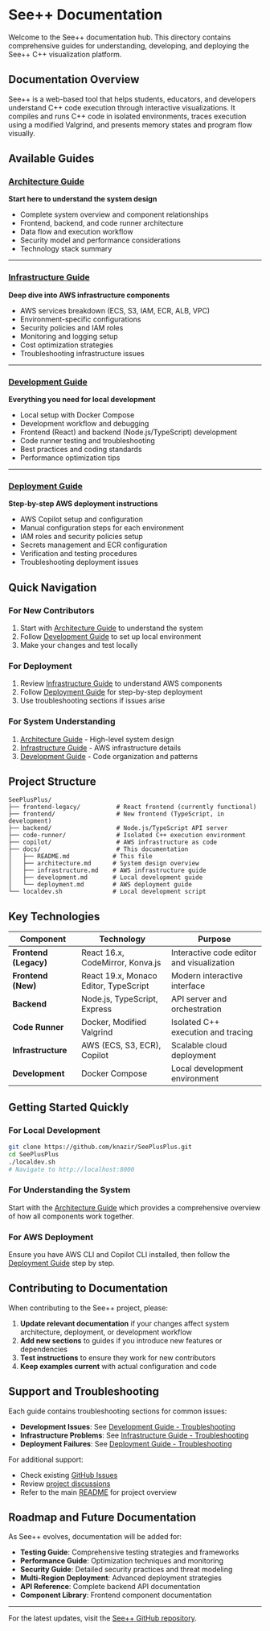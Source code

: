 # See++ Documentation

Welcome to the See++ documentation hub. This directory contains comprehensive guides for understanding, developing, and deploying the See++ C++ visualization platform.

## Documentation Overview

See++ is a web-based tool that helps students, educators, and developers understand C++ code execution through interactive visualizations. It compiles and runs C++ code in isolated environments, traces execution using a modified Valgrind, and presents memory states and program flow visually.

## Available Guides

### [Architecture Guide](./architecture.md)
**Start here to understand the system design**

- Complete system overview and component relationships
- Frontend, backend, and code runner architecture
- Data flow and execution workflow
- Security model and performance considerations
- Technology stack summary

---

### [Infrastructure Guide](./infrastructure.md)
**Deep dive into AWS infrastructure components**

- AWS services breakdown (ECS, S3, IAM, ECR, ALB, VPC)
- Environment-specific configurations
- Security policies and IAM roles
- Monitoring and logging setup
- Cost optimization strategies
- Troubleshooting infrastructure issues

---

### [Development Guide](./development.md)
**Everything you need for local development**

- Local setup with Docker Compose
- Development workflow and debugging
- Frontend (React) and backend (Node.js/TypeScript) development
- Code runner testing and troubleshooting
- Best practices and coding standards
- Performance optimization tips

---

### [Deployment Guide](./deployment.md)
**Step-by-step AWS deployment instructions**

- AWS Copilot setup and configuration
- Manual configuration steps for each environment
- IAM roles and security policies setup
- Secrets management and ECR configuration
- Verification and testing procedures
- Troubleshooting deployment issues

## Quick Navigation

### For New Contributors
1. Start with [Architecture Guide](./architecture.md) to understand the system
2. Follow [Development Guide](./development.md) to set up local environment
3. Make your changes and test locally

### For Deployment
1. Review [Infrastructure Guide](./infrastructure.md) to understand AWS components
2. Follow [Deployment Guide](./deployment.md) for step-by-step deployment
3. Use troubleshooting sections if issues arise

### For System Understanding
1. [Architecture Guide](./architecture.md) - High-level system design
2. [Infrastructure Guide](./infrastructure.md) - AWS infrastructure details
3. [Development Guide](./development.md) - Code organization and patterns

## Project Structure

```
SeePlusPlus/
├── frontend-legacy/          # React frontend (currently functional)
├── frontend/                 # New frontend (TypeScript, in development)
├── backend/                  # Node.js/TypeScript API server
├── code-runner/              # Isolated C++ execution environment
├── copilot/                  # AWS infrastructure as code
├── docs/                     # This documentation
│   ├── README.md            # This file
│   ├── architecture.md      # System design overview
│   ├── infrastructure.md    # AWS infrastructure guide
│   ├── development.md       # Local development guide
│   └── deployment.md        # AWS deployment guide
└── localdev.sh              # Local development script
```

## Key Technologies

| Component | Technology | Purpose |
|-----------|------------|---------|
| **Frontend (Legacy)** | React 16.x, CodeMirror, Konva.js | Interactive code editor and visualization |
| **Frontend (New)** | React 19.x, Monaco Editor, TypeScript | Modern interactive interface |
| **Backend** | Node.js, TypeScript, Express | API server and orchestration |
| **Code Runner** | Docker, Modified Valgrind | Isolated C++ execution and tracing |
| **Infrastructure** | AWS (ECS, S3, ECR), Copilot | Scalable cloud deployment |
| **Development** | Docker Compose | Local development environment |

## Getting Started Quickly

### For Local Development
```bash
git clone https://github.com/knazir/SeePlusPlus.git
cd SeePlusPlus
./localdev.sh
# Navigate to http://localhost:8000
```

### For Understanding the System
Start with the [Architecture Guide](./architecture.md) which provides a comprehensive overview of how all components work together.

### For AWS Deployment
Ensure you have AWS CLI and Copilot CLI installed, then follow the [Deployment Guide](./deployment.md) step by step.

## Contributing to Documentation

When contributing to the See++ project, please:

1. **Update relevant documentation** if your changes affect system architecture, deployment, or development workflow
2. **Add new sections** to guides if you introduce new features or dependencies
3. **Test instructions** to ensure they work for new contributors
4. **Keep examples current** with actual configuration and code

## Support and Troubleshooting

Each guide contains troubleshooting sections for common issues:

- **Development Issues**: See [Development Guide - Troubleshooting](./development.md#troubleshooting)
- **Infrastructure Problems**: See [Infrastructure Guide - Troubleshooting](./infrastructure.md#troubleshooting)
- **Deployment Failures**: See [Deployment Guide - Troubleshooting](./deployment.md#troubleshooting)

For additional support:
- Check existing [GitHub Issues](https://github.com/knazir/SeePlusPlus/issues)
- Review [project discussions](https://github.com/knazir/SeePlusPlus/discussions)
- Refer to the main [README](../README.md) for project overview

## Roadmap and Future Documentation

As See++ evolves, documentation will be added for:

- **Testing Guide**: Comprehensive testing strategies and frameworks
- **Performance Guide**: Optimization techniques and monitoring
- **Security Guide**: Detailed security practices and threat modeling
- **Multi-Region Deployment**: Advanced deployment strategies
- **API Reference**: Complete backend API documentation
- **Component Library**: Frontend component documentation

---

For the latest updates, visit the [See++ GitHub repository](https://github.com/knazir/SeePlusPlus). 